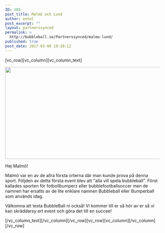 ```yaml
---
ID: 185
post_title: Malmö och Lund
author: ennol
post_excerpt: ""
layout: partnerssynced
permalink: >
  http://bubbleball.se/Partnerssynced/malmo-lund/
published: true
post_date: 2017-03-08 19:10:12
---
```

[vc_row][vc_column][vc_column_text]
<div id="text_block_image_101295607" class="float-left text_block_image_div h24_normal_text">

<img class="alignnone wp-image-1177 size-full" src="http://bubbleball.se/wp-content/uploads/2017/03/Bubbleball-Malmö-och-Lund.jpg" alt="" width="1200" height="300" />

Hej Malmö!

</div>
<div id="block_101295607_text_content" class="text_content">

Malmö var en av de allra första orterna där man kunde prova på denna sport. Följden av detta första event blev att "alla vill spela bubbleball".
Först kallades sporten för fotbollbumperz eller bubblefootballsoccer men de namnen har ersatts av de lite enklare namnen Bubbleball eller Bumperball som används idag.

Välkomna att testa BubbleBall ni också!
Vi kommer till er så hör av er så vi kan skräddarsy ert event och göra det till en succee!

</div>
[/vc_column_text][/vc_column][/vc_row][vc_row][vc_column][/vc_column][/vc_row]